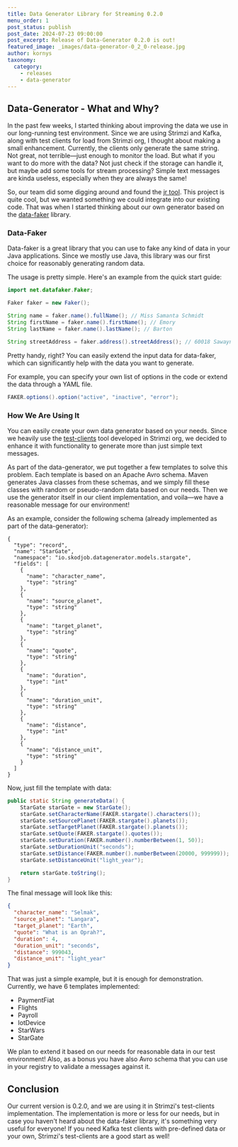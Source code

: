 ```yaml
---
title: Data Generator Library for Streaming 0.2.0
menu_order: 1
post_status: publish
post_date: 2024-07-23 09:00:00
post_excerpt: Release of Data-Generator 0.2.0 is out!
featured_image: _images/data-generator-0_2_0-release.jpg
author: kornys
taxonomy:
  category:
    - releases
    - data-generator
---
```


## Data-Generator - What and Why?
In the past few weeks, I started thinking about improving the data we use in our long-running test environment. 
Since we are using Strimzi and Kafka, along with test clients for load from Strimzi org, I thought about making a small enhancement. 
Currently, the clients only generate the same string. Not great, not terrible—just enough to monitor the load. 
But what if you want to do more with the data? Not just check if the storage can handle it, but maybe add some tools for stream processing? 
Simple text messages are kinda useless, especially when they are always the same!

So, our team did some digging around and found the [jr tool](https://github.com/ugol/jr). 
This project is quite cool, but we wanted something we could integrate into our existing code. 
That was when I started thinking about our own generator based on the [data-faker](https://www.datafaker.net/) library.

### Data-Faker

Data-faker is a great library that you can use to fake any kind of data in your Java applications. 
Since we mostly use Java, this library was our first choice for reasonably generating random data.

The usage is pretty simple. Here's an example from the quick start guide:
```Java
import net.datafaker.Faker;

Faker faker = new Faker();

String name = faker.name().fullName(); // Miss Samanta Schmidt
String firstName = faker.name().firstName(); // Emory
String lastName = faker.name().lastName(); // Barton

String streetAddress = faker.address().streetAddress(); // 60018 Sawayn Brooks Suite 449
```

Pretty handy, right? You can easily extend the input data for data-faker, which can significantly help with the data you want to generate.

For example, you can specify your own list of options in the code or extend the data through a YAML file.

```Java
FAKER.options().option("active", "inactive", "error");
```

### How We Are Using It
You can easily create your own data generator based on your needs. Since we heavily use the [test-clients](https://github.com/strimzi/test-clients) tool developed in Strimzi org, we decided to enhance it with functionality to generate more than just simple text messages.

As part of the data-generator, we put together a few templates to solve this problem. 
Each template is based on an Apache Avro schema. Maven generates Java classes from these schemas, and we simply fill these classes with random or pseudo-random data based on our needs. 
Then we use the generator itself in our client implementation, and voila—we have a reasonable message for our environment!

As an example, consider the following schema (already implemented as part of the data-generator):
```avroschema
{
  "type": "record",
  "name": "StarGate",
  "namespace": "io.skodjob.datagenerator.models.stargate",
  "fields": [
    {
      "name": "character_name",
      "type": "string"
    },
    {
      "name": "source_planet",
      "type": "string"
    },
    {
      "name": "target_planet",
      "type": "string"
    },
    {
      "name": "quote",
      "type": "string"
    },
    {
      "name": "duration",
      "type": "int"
    },
    {
      "name": "duration_unit",
      "type": "string"
    },
    {
      "name": "distance",
      "type": "int"
    },
    {
      "name": "distance_unit",
      "type": "string"
    }
  ]
}
```
Now, just fill the template with data:
```Java
public static String generateData() {
    StarGate starGate = new StarGate();
    starGate.setCharacterName(FAKER.stargate().characters());
    starGate.setSourcePlanet(FAKER.stargate().planets());
    starGate.setTargetPlanet(FAKER.stargate().planets());
    starGate.setQuote(FAKER.stargate().quotes());
    starGate.setDuration(FAKER.number().numberBetween(1, 50));
    starGate.setDurationUnit("seconds");
    starGate.setDistance(FAKER.number().numberBetween(20000, 999999));
    starGate.setDistanceUnit("light_year");

    return starGate.toString();
}
```

The final message will look like this:
```json
{
  "character_name": "Selmak",
  "source_planet": "Langara",
  "target_planet": "Earth",
  "quote": "What is an Oprah?",
  "duration": 4,
  "duration_unit": "seconds",
  "distance": 999043,
  "distance_unit": "light_year"
}
```

That was just a simple example, but it is enough for demonstration. Currently, we have 6 templates implemented:
- PaymentFiat
- Flights
- Payroll
- IotDevice
- StarWars
- StarGate

We plan to extend it based on our needs for reasonable data in our test environment!
Also, as a bonus you have also Avro schema that you can use in your registry to validate a messages against it.

## Conclusion
Our current version is 0.2.0, and we are using it in Strimzi's test-clients implementation. 
The implementation is more or less for our needs, but in case you haven't heard about the data-faker library, it's something very useful for everyone! 
If you need Kafka test clients with pre-defined data or your own, Strimzi's test-clients are a good start as well!
